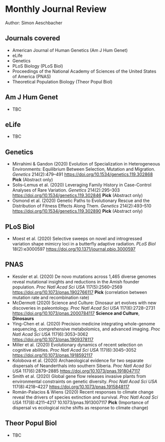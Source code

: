 # Monthly Journal Review

Author: Simon Aeschbacher

## Journals covered
- American Journal of Human Genetics (Am J Hum Genet)
- eLife
- Genetics
- PLoS Biology (PLoS Biol)
- Proceedings of the National Academy of Sciences of the United States of America (PNAS)
- Theoretical Population Biology (Theor Popul Biol)

## Am J Hum Genet
- TBC

## eLife
- TBC

## Genetics
- Mirrahimi & Gandon (2020) Evolution of Specialization in Heterogeneous Environments: Equilibrium Between Selection, Mutation and Migration. *Genetics* 214(2):479–491 https://doi.org/10.1534/genetics.119.302868 **Pick** (Abstract only)
- Solis–Lemus et al. (2020) Leveraging Family History in Case-Control Analyses of Rare Variation. *Genetics* 214(2):295–303 https://doi.org/10.1534/genetics.119.302846 **Pick** (Abstract only)
- Osmond et al. (2020) Genetic Paths to Evolutionary Rescue and the Distribution of Fitness Effects Along Them. *Genetics* 214(2):493–510 https://doi.org/10.1534/genetics.119.302890 **Pick** (Abstract only)

## PLoS Biol
- Moest et al. (2020) Selective sweeps on novel and introgressed variation shape mimicry loci in a butterfly adaptive radiation. *PLoS Biol* 18(2):e3000597 https://doi.org/10.1371/journal.pbio.3000597

## PNAS
- Kessler et al. (2020) De novo mutations across 1,465 diverse genomes reveal mutational insights and reductions in the Amish founder population. *Proc Natl Acad Sci USA* 117(5):2560–2569 https://doi.org/10.1073/pnas.1902766117 **Pick** (correlation between mutation rate and recombination rate)
- McDermott (2020) Science and Culture: Dinosaur art evolves with new discoveries in paleontology. *Proc Natl Acad Sci USA* 117(6):2728–2731 https://doi.org/10.1073/pnas.2000784117 **Science and Culture**, **Dinosaurs**
- Ying-Chen et al. (2020) Precision medicine integrating whole-genome sequencing, comprehensive metabolomics, and advanced imaging. *Proc Natl Acad Sci USA* 117(6):3053–3062 https://doi.org/10.1073/pnas.1909378117
- Miller et al. (2020) Evolutionary dynamics of recent selection on cognitive abilities. *Proc Natl Acad Sci USA* 117(6):3045–3052 https://doi.org/10.1073/pnas.1918592117
- Kolobova et al. (2020) Archaeological evidence for two separate dispersals of Neanderthals into southern Siberia. *Proc Natl Acad Sci USA* 117(6):2879–2885 https://doi.org/10.1073/pnas.1918047117
- Smith et al. (2020) Global gene flow releases invasive plants from environmental constraints on genetic diversity. *Proc Natl Acad Sci USA* 117(8):4218–4227 https://doi.org/10.1073/pnas.1915848117
- Román-Palacios & Wiens (2020) Recent responses to climate change reveal the drivers of species extinction and survival. *Proc Natl Acad Sci USA* 117(8):4211–4217 10.1073/pnas.1913007117 **Pick** (Importance of dispersal vs ecological niche shifts as response to climate change)

## Theor Popul Biol
- TBC